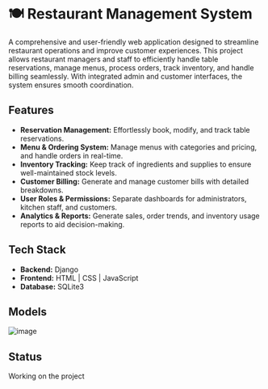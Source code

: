 
# 🍽️ Restaurant Management System

A comprehensive and user-friendly web application designed to streamline restaurant operations and improve customer experiences. This project allows restaurant managers and staff to efficiently handle table reservations, manage menus, process orders, track inventory, and handle billing seamlessly. With integrated admin and customer interfaces, the system ensures smooth coordination.

## Features
- **Reservation Management:** Effortlessly book, modify, and track table reservations.
- **Menu & Ordering System:** Manage menus with categories and pricing, and handle orders in real-time.
- **Inventory Tracking:** Keep track of ingredients and supplies to ensure well-maintained stock levels.
- **Customer Billing:** Generate and manage customer bills with detailed breakdowns.
- **User Roles & Permissions:** Separate dashboards for administrators, kitchen staff, and customers.
- **Analytics & Reports:** Generate sales, order trends, and inventory usage reports to aid decision-making.

## Tech Stack
- **Backend:** Django 
- **Frontend:** HTML | CSS | JavaScript 
- **Database:** SQLite3



## Models

![image](https://github.com/user-attachments/assets/b00cbe39-558b-472a-842f-dc5e037bdcc2)


## Status 

Working on the project
